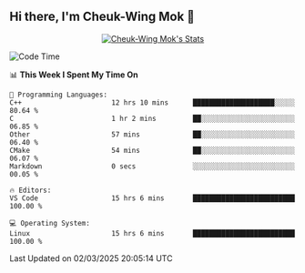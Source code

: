 ## Hi there, I'm Cheuk-Wing Mok 👋

<!--
**mozro0327/mozro0327** is a ✨ _special_ ✨ repository because its `README.md` (this file) appears on your GitHub profile.

Here are some ideas to get you started:

- 🔭 I’m currently working on ...
- 🌱 I’m currently learning ...
- 👯 I’m looking to collaborate on ...
- 🤔 I’m looking for help with ...
- 💬 Ask me about ...
- 📫 How to reach me: ...
- 😄 Pronouns: ...
- ⚡ Fun fact: ...
-->

<p align="center">
  <a href="https://github.com/mozro0327" class="rich-diff-level-one">
    <img src="https://github-readme-stats.vercel.app/api?username=mozro0327&title_color=333&text_color=777" alt="Cheuk-Wing Mok's Stats" >
    <!-- &hide=issues
    <img src="https://github-readme-stats.vercel.app/api?username=mozro0327&hide=issues&title_color=333&text_color=777" alt="Cheuk-Wing Mok's Stats" >
    -->
  </a>
</p>

<!--START_SECTION:waka-->
![Code Time](http://img.shields.io/badge/Code%20Time-3%2C263%20hrs%2054%20mins-blue)

📊 **This Week I Spent My Time On** 

```text
💬 Programming Languages: 
C++                      12 hrs 10 mins      ████████████████████░░░░░   80.64 % 
C                        1 hr 2 mins         ██░░░░░░░░░░░░░░░░░░░░░░░   06.85 % 
Other                    57 mins             ██░░░░░░░░░░░░░░░░░░░░░░░   06.40 % 
CMake                    54 mins             ██░░░░░░░░░░░░░░░░░░░░░░░   06.07 % 
Markdown                 0 secs              ░░░░░░░░░░░░░░░░░░░░░░░░░   00.05 % 

🔥 Editors: 
VS Code                  15 hrs 6 mins       █████████████████████████   100.00 % 

💻 Operating System: 
Linux                    15 hrs 6 mins       █████████████████████████   100.00 % 
```


 Last Updated on 02/03/2025 20:05:14 UTC
<!--END_SECTION:waka-->
